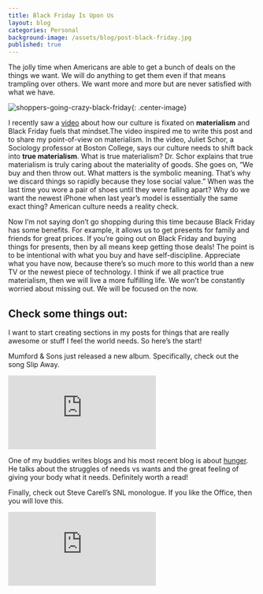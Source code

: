 ```yaml
---
title: Black Friday Is Upon Us
layout: blog
categories: Personal
background-image: /assets/blog/post-black-friday.jpg
published: true
---
```


The jolly time when Americans are able to get a bunch of deals on the things we want. We will do anything to get them even if that means trampling over others. We want more and more but are never satisfied with what we have.

![shoppers-going-crazy-black-friday](https://media.giphy.com/media/xUOxeRSgzGd7rbAqWs/giphy.gif){: .center-image}

I recently saw a [video](https://youtu.be/_GvvJ5qmumI?t=310) about how our culture is fixated on **materialism** and Black Friday fuels that mindset.The video inspired me to write this post and to share my point-of-view on materialism. In the video, Juliet Schor, a Sociology professor at Boston College, says our culture needs to shift back into **true materialism**. What is true materialism? Dr. Schor explains that true materialism is truly caring about the materiality of goods. She goes on, “We buy and then throw out. What matters is the symbolic meaning. That’s why we discard things so rapidly because they lose social value.” When was the last time you wore a pair of shoes until they were falling apart? Why do we want the newest iPhone when last year’s model is essentially the same exact thing? American culture needs a reality check.

Now I’m not saying don’t go shopping during this time because Black Friday has some benefits. For example, it allows us to get presents for family and friends for great prices. If you’re going out on Black Friday and buying things for presents, then by all means keep getting those deals! The point is to be intentional with what you buy and have self-discipline. Appreciate what you have now, because there’s so much more to this world than a new TV or the newest piece of technology. I think if we all practice true materialism, then we will live a more fulfilling life. We won’t be constantly worried about missing out. We will be focused on the now.

## Check some things out:

I want to start creating sections in my posts for things that are really awesome or stuff I feel the world needs. So here’s the start!

Mumford & Sons just released a new album. Specifically, check out the song Slip Away.

<iframe class="center-image blog-video" src="https://www.youtube.com/embed/LxTyy-XecxI" frameborder="0" allow="accelerometer; autoplay; encrypted-media; gyroscope; picture-in-picture" allowfullscreen></iframe>

One of my buddies writes blogs and his most recent blog is about [hunger](https://www.mankindblog.com/home/hunger-the-first-bite). He talks about the struggles of needs vs wants and the great feeling of giving your body what it needs. Definitely worth a read!

Finally, check out Steve Carell’s SNL monologue. If you like the Office, then you will love this.

<iframe class="center-image blog-video" src="https://www.youtube.com/embed/PBoaVkaWQy8" frameborder="0" allow="accelerometer; autoplay; encrypted-media; gyroscope; picture-in-picture" allowfullscreen></iframe>
